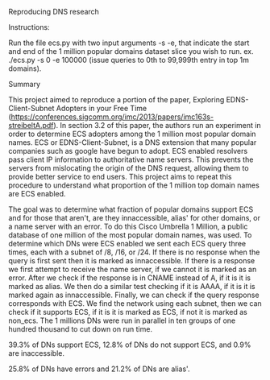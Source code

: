 Reproducing DNS research

Instructions:

Run the file ecs.py with two input arguments -s -e, that indicate the start and end of the 1 million popular domains dataset slice you wish to run. ex. ./ecs.py -s 0 -e 100000 (issue queries to 0th to 99,999th entry in top 1m domains).

Summary

This project aimed to reproduce a portion of the paper, Exploring EDNS-Client-Subnet Adopters in your Free Time (https://conferences.sigcomm.org/imc/2013/papers/imc163s-streibeltA.pdf). In section 3.2 of this paper, the authors run an experiment in order to determine ECS adopters among the 1 million most popular domain names. ECS or EDNS-Client-Subnet, is a DNS extension that many popular companies such as google have begun to adopt. ECS enabled resolvers pass client IP information to authoritative name servers. This prevents the servers from mislocating the origin of the DNS request, allowing them to provide better service to end users. This project aims to repeat this procedure to understand what proportion of the 1 million top domain names are ECS enabled.

The goal was to determine what fraction of popular domains support ECS and for those that aren't, are they innaccessible, alias' for other domains, or a name server with an error. To do this Cisco Umbrella 1 Million, a public database of one million of the most popular domain names, was used. To determine which DNs were ECS enabled we sent each ECS query three times, each with a subnet of /8, /16, or /24. If there is no response when the query is first sent then it is marked as innaccessible. If there is a response we first attempt to receive the name server, if we cannot it is marked as an error. After we check if the response is in CNAME instead of A, if it is it is marked as alias. We then do a similar test checking if it is AAAA, if it is it is marked again as innaccessible. Finally, we can check if the query response corresponds with ECS. We find the network using each subnet, then we can check if it supports ECS, if it is it is marked as ECS, if not it is marked as non_ecs. The 1 millions DNs were run in parallel in ten groups of one hundred thousand to cut down on run time.

39.3% of DNs support ECS, 12.8% of DNs do not support ECS, and 0.9% are inaccessible. 

25.8% of DNs have errors and 21.2% of DNs are alias'.
